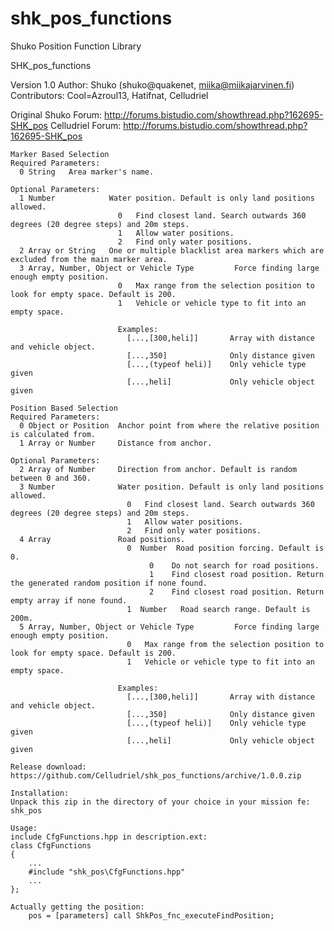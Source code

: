 # shk_pos_functions
Shuko Position Function Library

  SHK_pos_functions

  Version 1.0
  Author: Shuko (shuko@quakenet, miika@miikajarvinen.fi)
  Contributors: Cool=Azroul13, Hatifnat, Celludriel

  Original Shuko Forum: http://forums.bistudio.com/showthread.php?162695-SHK_pos
  Celludriel Forum: http://forums.bistudio.com/showthread.php?162695-SHK_pos
  
    Marker Based Selection
    Required Parameters:
      0 String   Area marker's name.

    Optional Parameters:
      1 Number            Water position. Default is only land positions allowed.
                            0   Find closest land. Search outwards 360 degrees (20 degree steps) and 20m steps.
                            1   Allow water positions.
                            2   Find only water positions.
      2 Array or String   One or multiple blacklist area markers which are excluded from the main marker area.
      3 Array, Number, Object or Vehicle Type         Force finding large enough empty position.
                            0   Max range from the selection position to look for empty space. Default is 200.
                            1   Vehicle or vehicle type to fit into an empty space.

                            Examples:
                              [...,[300,heli]]       Array with distance and vehicle object.
                              [...,350]              Only distance given
                              [...,(typeof heli)]    Only vehicle type given
                              [...,heli]             Only vehicle object given

    Position Based Selection
    Required Parameters:
      0 Object or Position  Anchor point from where the relative position is calculated from.
      1 Array or Number     Distance from anchor.

    Optional Parameters:
      2 Array of Number     Direction from anchor. Default is random between 0 and 360.
      3 Number              Water position. Default is only land positions allowed.
                              0   Find closest land. Search outwards 360 degrees (20 degree steps) and 20m steps.
                              1   Allow water positions.
                              2   Find only water positions.
      4 Array               Road positions.
                              0  Number  Road position forcing. Default is 0.
                                   0    Do not search for road positions.
                                   1    Find closest road position. Return the generated random position if none found.
                                   2    Find closest road position. Return empty array if none found.
                              1  Number   Road search range. Default is 200m.
      5 Array, Number, Object or Vehicle Type         Force finding large enough empty position.
                              0   Max range from the selection position to look for empty space. Default is 200.
                              1   Vehicle or vehicle type to fit into an empty space.

                            Examples:
                              [...,[300,heli]]       Array with distance and vehicle object.
                              [...,350]              Only distance given
                              [...,(typeof heli)]    Only vehicle type given
                              [...,heli]             Only vehicle object given

    Release download:
    https://github.com/Celludriel/shk_pos_functions/archive/1.0.0.zip
    
    Installation:
    Unpack this zip in the directory of your choice in your mission fe: shk_pos
    
    Usage:
    include CfgFunctions.hpp in description.ext:
    class CfgFunctions
    {
        ...
        #include "shk_pos\CfgFunctions.hpp"
        ...
    };
    
    Actually getting the position:
        pos = [parameters] call ShkPos_fnc_executeFindPosition;